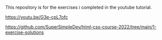 This repository is for the exercises i completed in the youtube tutorial.

https://youtu.be/G3e-cpL7ofc

https://github.com/SuperSimpleDev/html-css-course-2022/tree/main/1-exercise-solutions